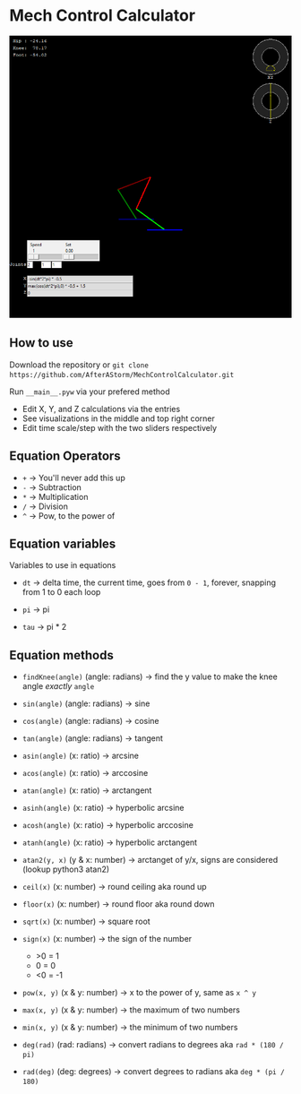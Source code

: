 # Mech Control Calculator #

![Screenshot Example](https://raw.githubusercontent.com/AfterAStorm/MechControlCalculator/refs/heads/main/media/screenshot1.png)

## How to use ##

Download the repository or ``git clone https://github.com/AfterAStorm/MechControlCalculator.git``

Run ``__main__.pyw`` via your prefered method

* Edit X, Y, and Z calculations via the entries
* See visualizations in the middle and top right corner
* Edit time scale/step with the two sliders respectively

## Equation Operators ##

* `+` -> You'll never add this up
* `-` -> Subtraction
* `*` -> Multiplication
* `/` -> Division
* `^` -> Pow, to the power of

## Equation variables ##

Variables to use in equations

* `dt` -> delta time, the current time, goes from ``0 - 1``, forever, snapping from 1 to 0 each loop

* `pi` -> pi
* `tau` -> pi * 2

## Equation methods ##

* `findKnee(angle)` (angle: radians) -> find the y value to make the knee angle *exactly* ``angle``

* `sin(angle)` (angle: radians) -> sine
* `cos(angle)` (angle: radians) -> cosine
* `tan(angle)` (angle: radians) -> tangent
* `asin(angle)` (x: ratio) -> arcsine
* `acos(angle)` (x: ratio) -> arccosine
* `atan(angle)` (x: ratio) -> arctangent
* `asinh(angle)` (x: ratio) -> hyperbolic arcsine
* `acosh(angle)` (x: ratio) -> hyperbolic arccosine
* `atanh(angle)` (x: ratio) -> hyperbolic arctangent
* `atan2(y, x)` (y & x: number) -> arctanget of y/x, signs are considered (lookup python3 atan2)
* `ceil(x)` (x: number) -> round ceiling aka round up
* `floor(x)` (x: number) -> round floor aka round down
* `sqrt(x)` (x: number) -> square root
* `sign(x)` (x: number) -> the sign of the number
    * \>0 = 1
    * 0 = 0
    * \<0 = -1
* `pow(x, y)` (x & y: number) -> x to the power of y, same as `x ^ y`
* `max(x, y)` (x & y: number) -> the maximum of two numbers
* `min(x, y)` (x & y: number) -> the minimum of two numbers
* `deg(rad)` (rad: radians) -> convert radians to degrees aka ``rad * (180 / pi)``
* `rad(deg)` (deg: degrees) -> convert degrees to radians aka ``deg * (pi / 180)``